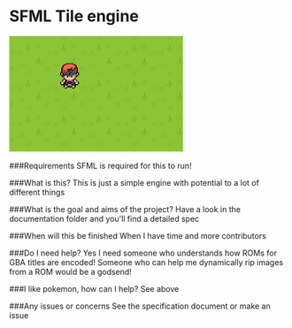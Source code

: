 # SFML Tile engine

![example Picture](https://github.com/SirSharpest/TileEngine/blob/master/images/tile.png)


###Requirements
SFML is required for this to run!

###What is this?
This is just a simple engine with potential to a lot of different things

###What is the goal and aims of the project?
Have a look in the documentation folder and you'll find a detailed spec

###When will this be finished
When I have time and more contributors

###Do I need help?
Yes I need someone who understands how ROMs for GBA titles are encoded! Someone who can help me dynamically
rip images from a ROM would be a godsend!

###I like pokemon, how can I help?
See above

###Any issues or concerns
See the specification document or make an issue
